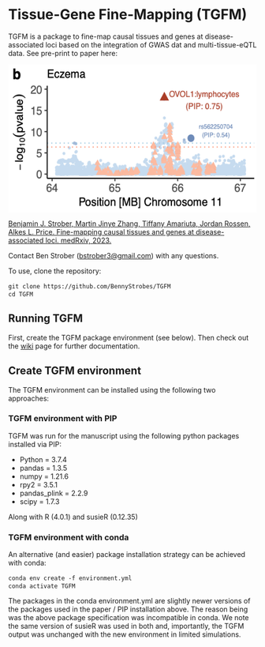 # Tissue-Gene Fine-Mapping (TGFM)

TGFM is a package to fine-map causal tissues and genes at disease-associated loci based on the integration of GWAS dat and multi-tissue-eQTL data. See pre-print to paper here:

<img style="display:block;margin:auto" width="700" height="300" src="./locus_plot.png">


[Benjamin J. Strober, Martin Jinye Zhang, Tiffany Amariuta, Jordan Rossen, Alkes L. Price. Fine-mapping causal tissues and genes at disease-associated loci. medRxiv, 2023.](https://www.medrxiv.org/content/10.1101/2023.11.01.23297909v3)

Contact Ben Strober (bstrober3@gmail.com) with any questions.

To use, clone the repository: 
```
git clone https://github.com/BennyStrobes/TGFM
cd TGFM
```

## Running TGFM
First, create the TGFM package environment (see below). Then check out the [wiki](https://github.com/BennyStrobes/TGFM/wiki) page for further documentation.

## Create TGFM environment
The TGFM environment can be installed using the following two approaches:

### TGFM environment with PIP

TGFM was run for the manuscript using the following python packages installed via PIP:
- Python = 3.7.4
- pandas = 1.3.5
- numpy = 1.21.6
- rpy2 = 3.5.1 
- pandas_plink = 2.2.9
- scipy = 1.7.3

Along with R (4.0.1) and susieR (0.12.35)

### TGFM environment with conda

An alternative (and easier) package installation strategy can be achieved with conda:
```
conda env create -f environment.yml
conda activate TGFM
```

The packages in the conda environment.yml are slightly newer versions of the packages used in the paper / PIP installation above. The reason being was the above package specification was incompatible in conda. We note the same version of susieR was used in both and, importantly, the TGFM output was unchanged with the new environment in limited simulations.


